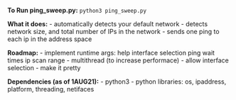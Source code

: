 **To Run ping_sweep.py:**
    `python3 ping_sweep.py`

**What it does:**
    - automatically detects your default network
    - detects network size, and total number of IPs in the network
    - sends one ping to each ip in the address space

**Roadmap:**
    - implement runtime args:
        help
        interface selection
        ping wait times
        ip scan range
    - multithread (to increase performace)
    - allow interface selection
    - make it pretty

**Dependencies (as of 1AUG21):**
    - python3
    - python libraries: os, ipaddress, platform, threading, netifaces
